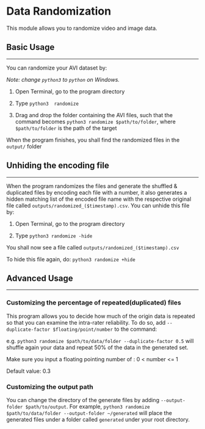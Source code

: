 
# Data Randomization


This module allows you to randomize video and image data.

## Basic Usage
---

You can randomize your AVI dataset by:

*Note: change `python3` to `python` on Windows.*

1. Open Terminal, go to the program directory

2. Type `python3  randomize`

3. Drag and drop the folder containing the AVI files, such that the command becomes `python3 randomize $path/to/folder`,
where `$path/to/folder` is the path of the target

When the program finishes, you shall find the randomized files in the `output/` folder

## Unhiding the encoding file
---

When the program randomizes the files and generate the shuffled & duplicated files by encoding each file with a number, it also generates a hidden matching list of the encoded file name with the respective original file called `outputs/randomized_($timestamp).csv`. You can unhide this file by:

1. Open Terminal, go to the program directory

2. Type `python3 randomize -hide`

You shall now see a file called `outputs/randomized_($timestamp).csv`

To hide this file again, do: `python3 randomize +hide`


## Advanced Usage
---

### Customizing the percentage of repeated(duplicated) files

This program allows you to decide how much of the origin data is repeated so that you can examine the intra-rater reliability. To do so, add `--duplicate-factor $floating/point/number` to the command:

e.g. `python3 randomize $path/to/data/folder --duplicate-factor 0.5` will shuffle again your data and repeat 50% of the data in the generated set.

Make sure you input a floating pointing number of : 0 < number <= 1

Default value: 0.3

### Customizing the output path

You can change the directory of the generate files by adding `--output-folder $path/to/output`.
For example, `python3 randomize $path/to/data/folder --output-folder ~/generated` will place the generated files under a folder called `generated` under your root directory.
